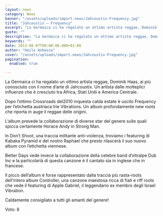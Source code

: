 ```yaml
---
layout: news
category: News
banner: "/assets/uploads/import.news/Jahcoustix-Frequency.jpg"
title: "Jahcoustix – Frequency"
excerpt: "La Germaica ci ha regalato un ottimo artista reggae, Dominik Haas, ai più conosciuto con il nome d’arte di Jahcoustix. Un artista dalle molteplici influenze che è cresciuto tra Africa, Stati Uniti e America Centrale. Dopo l’ottimo Crossroads del2010 inquesta calda estate è uscito Frequency per l’etichetta austriaca Irie Vibrations. Un album profondamente new roots [&hellip"
quote: ""
description: "La Germaica ci ha regalato un ottimo artista reggae, Dominik Haas, ai più conosciuto con il nome d’arte di Jahcoustix. Un artista dalle molteplici influenze che è cresciuto tra Africa, Stati Uniti e America Centrale. Dopo l’ottimo Crossroads del2010 inquesta calda estate è uscito Frequency per l’etichetta austriaca Irie Vibrations. Un album profondamente new roots [&hellip"
keywords: ""
date: 2013-08-07T00:00:00.000+01:00
author: "Haile Anbessa"
cover: "/assets/uploads/import.news/Jahcoustix-Frequency.jpg"
pagination:
  enabled: true

---
```


La Germaica ci ha regalato un ottimo artista reggae, Dominik Haas, ai più conosciuto con il nome d’arte di Jahcoustix. Un artista dalle molteplici influenze che è cresciuto tra Africa, Stati Uniti e America Centrale.

Dopo l’ottimo Crossroads del2010 inquesta calda estate è uscito Frequency per l’etichetta austriaca Irie Vibrations. Un album profondamente new roots che riporta in auge il reggae delle origini.

L’album prevede la collaborazione di diverse star del genere sulle quali spicca certamente Horace Andy in Strong Man.

In Don’t Shoot, una traccia militante anti-violenza, troviamo i featuring di Kabaka Pyramid e del nostro Raphael che presto rilascerà il suo nuovo album con l’etichetta viennese.

Better Days vede invece la collaborazione della celebre band d’oltralpe Dub Inc e la particolarià di questa canzone è il cantato sia in inglese che in francese.

Il picco dell’album è forse rappresentato dalla traccia più rasta-roots dell’intero album Controller, una canzone maestosa ricca di fiati e riff roots che vede il featuring di Apple Gabriel, il leggendario ex membro degli Israel Vibration.

Caldamente consigliato a tutti gli amanti del genere!

Voto: 8